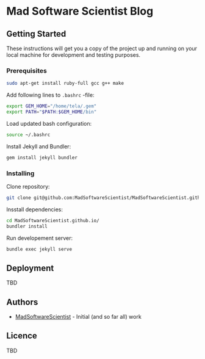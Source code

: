 # Mad Software Scientist Blog

## Getting Started

These instructions will get you a copy of the project up and running on your local machine for development and testing purposes.

### Prerequisites

```bash
sudo apt-get install ruby-full gcc g++ make
```

Add following lines to ```.bashrc``` -file:

```bash
export GEM_HOME="/home/tela/.gem"
export PATH="$PATH:$GEM_HOME/bin"
```

Load updated bash configuration:

```bash
source ~/.bashrc
```

Install Jekyll and Bundler:

```bash
gem install jekyll bundler
```

### Installing

Clone repository:

```bash
git clone git@github.com:MadSoftwareScientist/MadSoftwareScientist.github.io
```

Insstall dependencies:

```bash
cd MadSoftwareScientist.github.io/
bundler install
```

Run developement server:

```bash
bundle exec jekyll serve
```

## Deployment

TBD

## Authors
* [MadSoftwareScientist](https://github.com/MadSoftwareScientist/) - Initial (and so far all) work

## Licence

TBD

